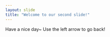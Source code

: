 ```yaml
---
layout: slide
title: "Welcome to our second slide!"
---
```

Have a nice day~
Use the left arrow to go back!
